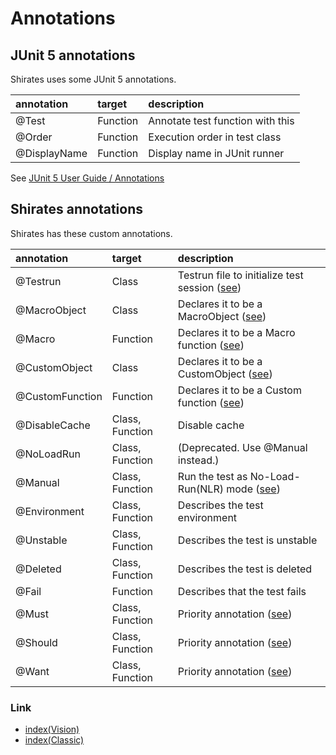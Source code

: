 # Annotations

## JUnit 5 annotations

Shirates uses some JUnit 5 annotations.

| annotation   | target   | description                      | 
|:-------------|:---------|:---------------------------------|
| @Test        | Function | Annotate test function with this |
| @Order       | Function | Execution order in test class    |
| @DisplayName | Function | Display name in JUnit runner     |

See [JUnit 5 User Guide / Annotations](https://junit.org/junit5/docs/current/user-guide/#writing-tests-annotations)

## Shirates annotations

Shirates has these custom annotations.

| annotation      | target          | description                                                                                                                       |
|:----------------|:----------------|:----------------------------------------------------------------------------------------------------------------------------------|
| @Testrun        | Class           | Testrun file to initialize test session ([see](../../classic/basic/creating_testclass/creating_testclass.md))                     |
| @MacroObject    | Class           | Declares it to be a MacroObject ([see](../../classic/basic/routine_work/macro.md))                                                |
| @Macro          | Function        | Declares it to be a Macro function ([see](../../classic/basic/routine_work/macro.md))                                             |
| @CustomObject   | Class           | Declares it to be a CustomObject ([see](../../classic/in_action/adapting_to_environments/configuring_tap_appIcon_function.md))    |
| @CustomFunction | Function        | Declares it to be a Custom function ([see](../../classic/in_action/adapting_to_environments/configuring_tap_appIcon_function.md)) |
| @DisableCache   | Class, Function | Disable cache                                                                                                                     |
| @NoLoadRun      | Class, Function | (Deprecated. Use @Manual instead.)                                                                                                |
| @Manual         | Class, Function | Run the test as No-Load-Run(NLR) mode ([see](../in_action/designing_and_implementing_test/designing_test_in_code_first.md))       |
| @Environment    | Class, Function | Describes the test environment                                                                                                    |
| @Unstable       | Class, Function | Describes the test is unstable                                                                                                    |
| @Deleted        | Class, Function | Describes the test is deleted                                                                                                     |
| @Fail           | Function        | Describes that the test fails                                                                                                     |
| @Must           | Class, Function | Priority annotation ([see](../../classic/in_action/filtering_tests_with_priority/must_should_want.md))                            |
| @Should         | Class, Function | Priority annotation ([see](../../classic/in_action/filtering_tests_with_priority/must_should_want.md))                            |
| @Want           | Class, Function | Priority annotation ([see](../../classic/in_action/filtering_tests_with_priority/must_should_want.md))                            |

### Link

- [index(Vision)](../../index.md)
- [index(Classic)](../../classic/index.md)
